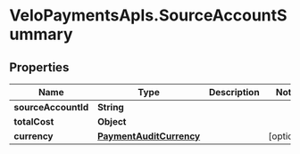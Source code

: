 # VeloPaymentsApIs.SourceAccountSummary

## Properties
Name | Type | Description | Notes
------------ | ------------- | ------------- | -------------
**sourceAccountId** | **String** |  | 
**totalCost** | **Object** |  | 
**currency** | [**PaymentAuditCurrency**](PaymentAuditCurrency.md) |  | [optional] 


